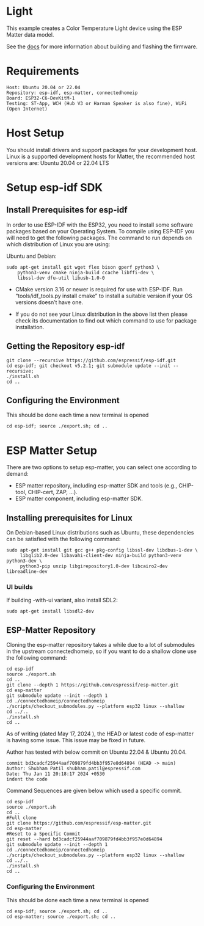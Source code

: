 # Light

This example creates a Color Temperature Light device using the ESP
Matter data model.

See the [docs](https://docs.espressif.com/projects/esp-matter/en/latest/esp32/developing.html) for more information about building and flashing the firmware.

# Requirements
    
    Host: Ubuntu 20.04 or 22.04
    Repository: esp-idf, esp-matter, connectedhomeip
    Board: ESP32-C6-DevKitM-1
    Testing: ST-App, WCH (Hub V3 or Harman Speaker is also fine), WiFi (Open Internet)

# Host Setup

You should install drivers and support packages for your development host. Linux is a supported development hosts for Matter, the recommended host versions are:
Ubuntu 20.04 or 22.04 LTS

# Setup esp-idf SDK

## Install Prerequisites for esp-idf

In order to use ESP-IDF with the ESP32, you need to install some software packages based on your Operating System. To compile using ESP-IDF you will need to get the following packages. The command to run depends on which distribution of Linux you are using:

Ubuntu and Debian:

    sudo apt-get install git wget flex bison gperf python3 \
        python3-venv cmake ninja-build ccache libffi-dev \
        libssl-dev dfu-util libusb-1.0-0

- CMake version 3.16 or newer is required for use with ESP-IDF. Run “tools/idf_tools.py install cmake” to install a suitable version if your OS versions doesn’t have one.

- If you do not see your Linux distribution in the above list then please check its documentation to find out which command to use for package installation.

## Getting the Repository esp-idf

    git clone --recursive https://github.com/espressif/esp-idf.git
    cd esp-idf; git checkout v5.2.1; git submodule update --init --recursive;
    ./install.sh
    cd ..

## Configuring the Environment

This should be done each time a new terminal is opened

    cd esp-idf; source ./export.sh; cd ..

# ESP Matter Setup

There are two options to setup esp-matter, you can select one according to demand:
- ESP matter repository, including esp-matter SDK and tools (e.g., CHIP-tool, CHIP-cert, ZAP, …).
- ESP matter component, including esp-matter SDK.

## Installing prerequisites for Linux

On Debian-based Linux distributions such as Ubuntu, these dependencies can be satisfied with the following command:

    sudo apt-get install git gcc g++ pkg-config libssl-dev libdbus-1-dev \
         libglib2.0-dev libavahi-client-dev ninja-build python3-venv python3-dev \
         python3-pip unzip libgirepository1.0-dev libcairo2-dev libreadline-dev

### UI builds

If building -with-ui variant, also install SDL2:

    sudo apt-get install libsdl2-dev

## ESP-Matter Repository

Cloning the esp-matter repository takes a while due to a lot of submodules in the upstream connectedhomeip, so if you want to do a shallow clone use the following command:

    cd esp-idf
    source ./export.sh
    cd ..
    git clone --depth 1 https://github.com/espressif/esp-matter.git
    cd esp-matter
    git submodule update --init --depth 1
    cd ./connectedhomeip/connectedhomeip
    ./scripts/checkout_submodules.py --platform esp32 linux --shallow
    cd ../..
    ./install.sh
    cd ..

As of writing (dated May 17, 2024 ), the HEAD or latest code of esp-matter is having some issue. This issue may be fixed in future.

Author has tested with below commit on Ubuntu 22.04 & Ubuntu 20.04.

    commit bd3cadcf25944aaf709879fd4bb3f957e0d64894 (HEAD -> main)
    Author: Shubham Patil shubham.patil@espressif.com
    Date: Thu Jan 11 20:18:17 2024 +0530
    indent the code

Command Sequences are given below which used a specific commit.

    cd esp-idf
    source ./export.sh
    cd ..
    #Full clone
    git clone https://github.com/espressif/esp-matter.git
    cd esp-matter
    #Reset to a Specific Commit
    git reset --hard bd3cadcf25944aaf709879fd4bb3f957e0d64894
    git submodule update --init --depth 1
    cd ./connectedhomeip/connectedhomeip
    ./scripts/checkout_submodules.py --platform esp32 linux --shallow
    cd ../..
    ./install.sh
    cd ..

 
### Configuring the Environment

This should be done each time a new terminal is opened

    cd esp-idf; source ./export.sh; cd ..
    cd esp-matter; source ./export.sh; cd ..
